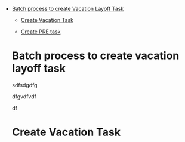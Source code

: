    

- [Batch process to create Vacation Layoff Task](#batch-process-to-create-vacation-layoff-task)

  - [Create Vacation Task](#create-vacation-task)

  - [Create PRE task](#create-pre-task)

  # Batch process to create vacation layoff task

  sdfsdgdfg

  dfgvdfvdf

  df

  # Create Vacation Task
